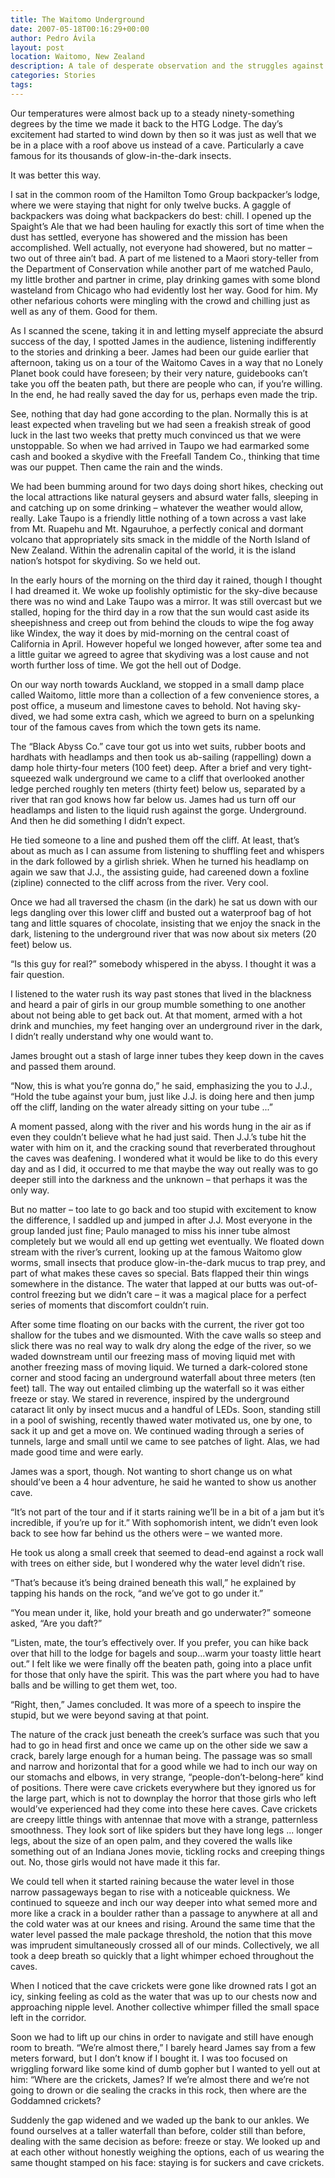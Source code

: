 ```yaml
---
title: The Waitomo Underground
date: 2007-05-18T00:16:29+00:00
author: Pedro Ávila
layout: post
location: Waitomo, New Zealand
description: A tale of desperate observation and the struggles against time, weather and the overcoming of prissiness in the wet dark of the largest caves in New Zealand.
categories: Stories
tags:
---
```

<span class="drop_cap">O</span>ur temperatures were almost back up to a steady ninety-something degrees by the time we made it back to the HTG Lodge. The day’s excitement had started to wind down by then so it was just as well that we be in a place with a roof above us instead of a cave. Particularly a cave famous for its thousands of glow-in-the-dark insects.

It was better this way.

I sat in the common room of the Hamilton Tomo Group backpacker’s lodge, where we were staying that night for only twelve bucks. A gaggle of backpackers was doing what backpackers do best: chill. I opened up the Spaight’s Ale that we had been hauling for exactly this sort of time when the dust has settled, everyone has showered and the mission has been accomplished. Well actually, not everyone had showered, but no matter – two out of three ain’t bad. A part of me listened to a Maori story-teller from the Department of Conservation while another part of me watched Paulo, my little brother and partner in crime, play drinking games with some blond wasteland from Chicago who had evidently lost her way. Good for him. My other nefarious cohorts were mingling with the crowd and chilling just as well as any of them. Good for them.

As I scanned the scene, taking it in and letting myself appreciate the absurd success of the day, I spotted James in the audience, listening indifferently to the stories and drinking a beer. James had been our guide earlier that afternoon, taking us on a tour of the Waitomo Caves in a way that no Lonely Planet book could have foreseen; by their very nature, guidebooks can’t take you off the beaten path, but there are people who can, if you’re willing. In the end, he had really saved the day for us, perhaps even made the trip.

See, nothing that day had gone according to the plan. Normally this is at least expected when traveling but we had seen a freakish streak of good luck in the last two weeks that pretty much convinced us that we were unstoppable. So when we had arrived in Taupo we had earmarked some cash and booked a skydive with the Freefall Tandem Co., thinking that time was our puppet. Then came the rain and the winds.

We had been bumming around for two days doing short hikes, checking out the local attractions like natural geysers and absurd water falls, sleeping in and catching up on some drinking – whatever the weather would allow, really. Lake Taupo is a friendly little nothing of a town across a vast lake from Mt. Ruapehu and Mt. Ngauruhoe, a perfectly conical and dormant volcano that appropriately sits smack in the middle of the North Island of New Zealand. Within the adrenalin capital of the world, it is the island nation’s hotspot for skydiving. So we held out.

In the early hours of the morning on the third day it rained, though I thought I had dreamed it. We woke up foolishly optimistic for the sky-dive because there was no wind and Lake Taupo was a mirror. It was still overcast but we stalled, hoping for the third day in a row that the sun would cast aside its sheepishness and creep out from behind the clouds to wipe the fog away like Windex, the way it does by mid-morning on the central coast of California in April. However hopeful we longed however, after some tea and a little guitar we agreed to agree that skydiving was a lost cause and not worth further loss of time. We got the hell out of Dodge.

On our way north towards Auckland, we stopped in a small damp place called Waitomo, little more than a collection of a few convenience stores, a post office, a museum and limestone caves to behold. Not having sky-dived, we had some extra cash, which we agreed to burn on a spelunking tour of the famous caves from which the town gets its name.

The “Black Abyss Co.” cave tour got us into wet suits, rubber boots and hardhats with headlamps and then took us ab-sailing (rappelling) down a damp hole thirty-four meters (100 feet) deep. After a brief and very tight-squeezed walk underground we came to a cliff that overlooked another ledge perched roughly ten meters (thirty feet) below us, separated by a river that ran god knows how far below us. James had us turn off our headlamps and listen to the liquid rush against the gorge. Underground. And then he did something I didn’t expect.

He tied someone to a line and pushed them off the cliff. At least, that’s about as much as I can assume from listening to shuffling feet and whispers in the dark followed by a girlish shriek. When he turned his headlamp on again we saw that J.J., the assisting guide, had careened down a foxline (zipline) connected to the cliff across from the river. Very cool.

Once we had all traversed the chasm (in the dark) he sat us down with our legs dangling over this lower cliff and busted out a waterproof bag of hot tang and little squares of chocolate, insisting that we enjoy the snack in the dark, listening to the underground river that was now about six meters (20 feet) below us.

“Is this guy for real?” somebody whispered in the abyss. I thought it was a fair question.

I listened to the water rush its way past stones that lived in the blackness and heard a pair of girls in our group mumble something to one another about not being able to get back out. At that moment, armed with a hot drink and munchies, my feet hanging over an underground river in the dark, I didn’t really understand why one would want to.

James brought out a stash of large inner tubes they keep down in the caves and passed them around.

“Now, this is what you’re gonna do,” he said, emphasizing the you to J.J., “Hold the tube against your bum, just like J.J. is doing here and then jump off the cliff, landing on the water already sitting on your tube ...”

A moment passed, along with the river and his words hung in the air as if even they couldn’t believe what he had just said. Then J.J.’s tube hit the water with him on it, and the cracking sound that reverberated throughout the caves was deafening. I wondered what it would be like to do this every day and as I did, it occurred to me that maybe the way out really was to go deeper still into the darkness and the unknown – that perhaps it was the only way.

But no matter – too late to go back and too stupid with excitement to know the difference, I saddled up and jumped in after J.J. Most everyone in the group landed just fine; Paulo managed to miss his inner tube almost completely but we would all end up getting wet eventually. We floated down stream with the river’s current, looking up at the famous Waitomo glow worms, small insects that produce glow-in-the-dark mucus to trap prey, and part of what makes these caves so special. Bats flapped their thin wings somewhere in the distance. The water that lapped at our butts was out-of-control freezing but we didn’t care – it was a magical place for a perfect series of moments that discomfort couldn’t ruin.

After some time floating on our backs with the current, the river got too shallow for the tubes and we dismounted. With the cave walls so steep and slick there was no real way to walk dry along the edge of the river, so we waded downstream until our freezing mass of moving liquid met with another freezing mass of moving liquid. We turned a dark-colored stone corner and stood facing an underground waterfall about three meters (ten feet) tall. The way out entailed climbing up the waterfall so it was either freeze or stay. We stared in reverence, inspired by the underground cataract lit only by insect mucus and a handful of LEDs. Soon, standing still in a pool of swishing, recently thawed water motivated us, one by one, to sack it up and get a move on. We continued wading through a series of tunnels, large and small until we came to see patches of light. Alas, we had made good time and were early.

James was a sport, though. Not wanting to short change us on what should’ve been a 4 hour adventure, he said he wanted to show us another cave.

“It’s not part of the tour and if it starts raining we’ll be in a bit of a jam but it’s incredible, if you’re up for it.” With sophomorish intent, we didn’t even look back to see how far behind us the others were – we wanted more.

He took us along a small creek that seemed to dead-end against a rock wall with trees on either side, but I wondered why the water level didn’t rise.

“That’s because it’s being drained beneath this wall,” he explained by tapping his hands on the rock, “and we’ve got to go under it.”

“You mean under it, like, hold your breath and go underwater?” someone asked, “Are you daft?”

“Listen, mate, the tour’s effectively over. If you prefer, you can hike back over that hill to the lodge for bagels and soup...warm your toasty little heart out.” I felt like we were finally off the beaten path, going into a place unfit for those that only have the spirit. This was the part where you had to have balls and be willing to get them wet, too.

“Right, then,” James concluded. It was more of a speech to inspire the stupid, but we were beyond saving at that point.

The nature of the crack just beneath the creek’s surface was such that you had to go in head first and once we came up on the other side we saw a crack, barely large enough for a human being. The passage was so small and narrow and horizontal that for a good while we had to inch our way on our stomachs and elbows, in very strange, “people-don’t-belong-here” kind of positions. There were cave crickets everywhere but they ignored us for the large part, which is not to downplay the horror that those girls who left would’ve experienced had they come into these here caves. Cave crickets are creepy little things with antennae that move with a strange, patternless smoothness. They look sort of like spiders but they have long legs ... longer legs, about the size of an open palm, and they covered the walls like something out of an Indiana Jones movie, tickling rocks and creeping things out. No, those girls would not have made it this far.

We could tell when it started raining because the water level in those narrow passageways began to rise with a noticeable quickness. We continued to squeeze and inch our way deeper into what semed more and more like a crack in a boulder rather than a passage to anywhere at all and the cold water was at our knees and rising. Around the same time that the water level passed the male package threshold, the notion that this move was imprudent simultaneously crossed all of our minds. Collectively, we all took a deep breath so quickly that a light whimper echoed throughout the caves.

When I noticed that the cave crickets were gone like drowned rats I got an icy, sinking feeling as cold as the water that was up to our chests now and approaching nipple level. Another collective whimper filled the small space left in the corridor.

Soon we had to lift up our chins in order to navigate and still have enough room to breath. “We’re almost there,” I barely heard James say from a few meters forward, but I don’t know if I bought it. I was too focused on wriggling forward like some kind of dumb gopher but I wanted to yell out at him: “Where are the crickets, James? If we’re almost there and we’re not going to drown or die sealing the cracks in this rock, then where are the Goddamned crickets?

Suddenly the gap widened and we waded up the bank to our ankles. We found ourselves at a taller waterfall than before, colder still than before, dealing with the same decision as before: freeze or stay. We looked up and at each other without honestly weighing the options, each of us wearing the same thought stamped on his face: staying is for suckers and cave crickets.